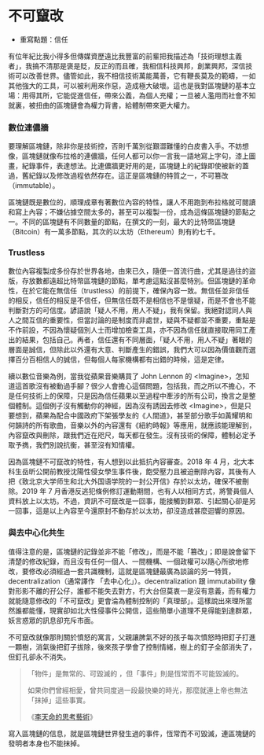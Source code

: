 # 不可竄改

* 重寫點題：信任

有位年紀比我小得多但傳媒資歷遠比我豐富的前輩把我描述為「技術理想主義者」，我搞不清那是褒是貶，反正的而且確，我相信科技興邦，創業興邦，深信技術可以改善世界。儘管如此，我不相信技術萬能萬善，它有鞭長莫及的範疇，一如其他強大的工具，可以被利用來作惡，造成極大破壞。這也是我對區塊鏈的基本立場：用得其所，它能促進信任，帶來公義，為個人充權；一旦被人濫用而社會不知就裏，被扭曲的區塊鏈會為權力背書，給體制帶來更大權力。

### 數位連儂牆

要理解區塊鏈，除非你是技術控，否則千萬別從艱澀難懂的白皮書入手。不妨想像，區塊鏈就像布拉格的連儂牆，任何人都可以你一言我一語地寫上字句，漆上圖畫，紀錄事件，表達想法。比連儂牆更好用的是，區塊鏈上的紀錄即使被新的蓋過，舊紀錄以及修改過程依然存在。這正是區塊鏈的特質之一，不可篡改（immutable）。

區塊鏈既是數位的，順理成章有著數位內容的特性，讓人不用跑到布拉格就可閱讀和寫上內容；不嫌佔據空間太多的，甚至可以複製一份，成為這條區塊鏈的節點之一。不同的區塊鏈有不同數量的節點，在撰文的一刻，最大的比特幣區塊鏈（Bitcoin）有一萬多節點，其次的以太坊（Ethereum）則有約七千。

### Trustless

數位內容複製成多份存於世界各地，由來已久，隨便一首流行曲，尤其是過往的盜版，存放數都遠超比特幣區塊鏈的節點，單考慮這點沒甚麼特別。但區塊鏈的革命性，在於它能在無信任（trustless）的前提下，確保內容一致。無信任並非信任的相反，信任的相反是不信任，但無信任既不是相信也不是懷疑，而是不會也不能判斷對方的可信度。諺語說「疑人不用，用人不疑」，我有保留。我絕對認同人與人之間互信的重要性，但當討論的是制度而非處世，疑與不疑都並不重要，重點是不作前設，不因為懷疑個別人士而增加檢查工具，亦不因為信任就直接取用同工產出的結果，包括自己。再者，信任還有不同層面，「疑人不用，用人不疑」著眼的層面是誠信，但除此以外還有大意、判斷產生的錯誤，我們大可以因為價值觀而選擇百分百相信人的誠信，但每個人每家機構都有出錯的時候，這是定律。

續以數位音樂為例，當我從蘋果音樂購買了 John Lennon 的 &lt;Imagine&gt;，怎知道這首歌沒有被動過手腳？很少人會擔心這個問題，包括我，而之所以不擔心，不是任何技術上的保障，只是因為信任蘋果以至過程中牽涉的所有公司，換言之是整個體制。這個例子沒有觸動你的神經，因為沒有誘因去修改 &lt;Imagine&gt;，但是只要想到，蘋果為配合中國政府下架張學友的《人間道》，甚至部分歌手如黃耀明和何韻詩的所有歌曲，音樂以外的內容還有《紐約時報》等應用，就應該能理解到，內容竄改與刪除，跟我們近在咫尺，每天都在發生。沒有技術的保障，體制必定予取予擕，我們別說抗衡，甚至沒有知情權。

因為區塊鏈不可竄改的特性，有人想到以此抵抗內容審查。2018 年 4 月，北大本科生岳昕公開前教授沈陽性侵女學生事件後，飽受壓力且被迫刪除內容，其後有人把《致北京大学师生和北大外国语学院的一封公开信》存於以太坊，確保不被刪除。2019 年 7 月香港反逃犯條例修訂運動期間，也有人以相同方式，將警員個人資料放上以太坊。不過，資訊不可竄改是一回事，能接觸到群眾、引起關心卻是另一回事，這是以上內容至今還原封不動存於以太坊，卻沒造成甚麼迴響的原因。

### 與去中心化共生

值得注意的是，區塊鏈的記錄並非不能「修改」，而是不能「篡改」；即是說會留下清楚的修改紀錄，而且沒有任何一個人、一間機構、一個政權可以隨心所欲地修改，要修改必須經過一套共識機制，這就是區塊鏈最廣為談論的另一特質，decentralization（通常譯作 「去中心化」）。decentralization 跟 immutability 像對形影不離的孖公仔，誰都不能失去對方，冇大台但莫衷一是沒有意義，而有權力就能隨意修改的「不可竄改」更會淪為體制控制的「真理部」。這樣說出來理所當然誰都能懂，現實卻如北大性侵事件公開信，這些簡單小道理不見得能到達群眾，妖言惑眾的訊息卻充斥市面。

不可竄改就像那則關於憤怒的寓言，父親讓脾氣不好的孩子每次憤怒時把釘子打進一顆樹，消氣後把釘子拔除，後來孩子學會了控制情緒，樹上的釘子全部消失了，但釘孔卻永不消失。

> 「物件」是無常的、可毀滅的 ，但「事件」則是恆常而不可能毀滅的。
>
> 如果你們曾經相愛，曾共同度過一段最快樂的時光，那麼就連上帝也無法「抹掉」這些事實。
>
> 《[李天命的思考藝術](http://www.books.com.tw/products/0010019177)》

寫入區塊鏈的信息，就是區塊鏈世界發生過的事件，恆常而不可毀滅，連區塊鏈的發明者本身也不能抹掉。

